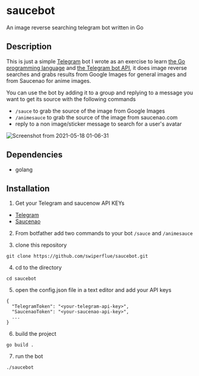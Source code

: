 # saucebot
An image reverse searching telegram bot written in Go

## Description
This is just a simple [Telegram](https://telegram.org/) bot I wrote as an exercise to learn [the Go programming language](https://golang.org/) and [the Telegram bot API](https://core.telegram.org/bots/api), it does image reverse searches and grabs results from Google Images for general images and from Saucenao for anime images.

You can use the bot by adding it to a group and replying to a message you want to get its source with the following commands

- `/sauce` to grab the source of the image from Google Images
- `/animesauce` to grab the source of the image from saucenao.com
- reply to a non image/sticker message to search for a user's avatar

![Screenshot from 2021-05-18 01-06-31](https://user-images.githubusercontent.com/81438111/118571395-d5259a00-b775-11eb-8ef6-2498bdae6a0a.png)


## Dependencies
- golang

## Installation
1. Get your Telegram and saucenow API KEYs

- [Telegram](https://core.telegram.org/bots#3-how-do-i-create-a-bot)
- [Saucenao](https://saucenao.com/user.php)

2. From botfather add two commands to your bot `/sauce` and `/animesauce`

3. clone this repository

```
git clone https://github.com/swiperflue/saucebot.git
```

4. cd to the directory
```
cd saucebot
```

5. open the config.json file in a text editor and add your API keys
```
{
  "TelegramToken": "<your-telegram-api-key>",
  "SaucenaoToken": "<your-saucenao-api-key>",
  ...
}
```

6. build the project
```
go build .
```

7. run the bot
```
./saucebot
```
